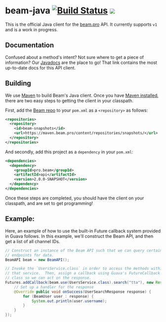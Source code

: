 # beam-java [![Build Status](https://travis-ci.org/WatchBeam/beam-client-java.svg?branch=master)](https://travis-ci.org/WatchBeam/beam-client-java) [![](https://badges.gitter.im/MCProHosting/beam.png)](https://gitter.im/MCProHosting/beam-dev)

This is the official Java client for the [beam.pro](https://beam.pro) API.  It
currently supports `v1` and is a work in progress.

## Documentation

Confused about a method's intent?  Not sure where to get a piece of information?
Our [Javadocs](https://dev.beam.pro/java-doc/apidocs/) are the place to go!
That link contains the most up-to-date docs for this API client.

## Building

We use [Maven](http://maven.apache.org/) to build Beam's Java client.  Once you have [Maven installed](http://maven.apache.org/guides/getting-started/maven-in-five-minutes.html), there are two easy steps to getting the
client in your classpath.

First, add the [Beam repo](https://maven.beam.pro) to your `pom.xml` as a `<repository>` as follows:

```xml
<repositories>
  <repository>
    <id>beam-snapshots</id>
    <url>https://maven.beam.pro/content/repositories/snapshots/</url>
  </repository>
</repositories>
```

And secondly, add this project as a `dependency` in your `pom.xml`:

```xml
<dependencies>
  <dependency>
    <groupId>pro.beam</groupId>
    <artifactId>api</artifactId>
    <version>2.0.0-SNAPSHOT</version>
  </dependency>
</dependencies>
```

Once these steps are completed, you should have the client on your
classpath, and are set to get programming!

## Example:

Here, an example of how to use the built-in Future callback system provided in
Guava follows.  In this example, we'll construct the Beam API, and then get a
list of all channel IDs.

```java
// Construct an instance of the Beam API such that we can query certain
// endpoints for data.
BeamAPI beam = new BeamAPI();

// Invoke the `UsersService.class` in order to access the methods within
// that service.  Then, assign a callback using Guava's FutureCallback
// class so we can act on the response.
Futures.addCallback(beam.use(UsersService.class).search("tta"), new ResponseHandler<UserSearchResponse>() {
    // Set up a handler for the response
    @Override public void onSuccess(UserSearchResponse response) {
        for (BeamUser user : response) {
            System.out.println(user.username);
        }
    }
});
```
